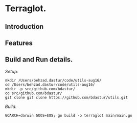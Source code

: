 # Terraglot.


## Introduction


## Features


## Build and Run details.

*Setup:*

```
mkdir /Users/behzad.dastur/code/utils-aug16/
cd /Users/behzad.dastur/code/utils-aug16/
mkdir -p src/github.com/bdastur/
cd src/github.com/bdastur/
git clone git clone https://github.com/bdastur/utils.git

```

*Build:*
```
GOARCH=darwin GOOS=$OS; go build -o terraglot main/main.go
```


